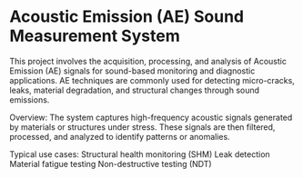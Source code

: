 # Acoustic Emission (AE) Sound Measurement System

This project involves the acquisition, processing, and analysis of Acoustic Emission (AE) signals for sound-based monitoring and diagnostic applications. AE techniques are commonly used for detecting micro-cracks, leaks, material degradation, and structural changes through sound emissions.

Overview:
The system captures high-frequency acoustic signals generated by materials or structures under stress. These signals are then filtered, processed, and analyzed to identify patterns or anomalies.

Typical use cases:
    Structural health monitoring (SHM)
    Leak detection
    Material fatigue testing
    Non-destructive testing (NDT)
